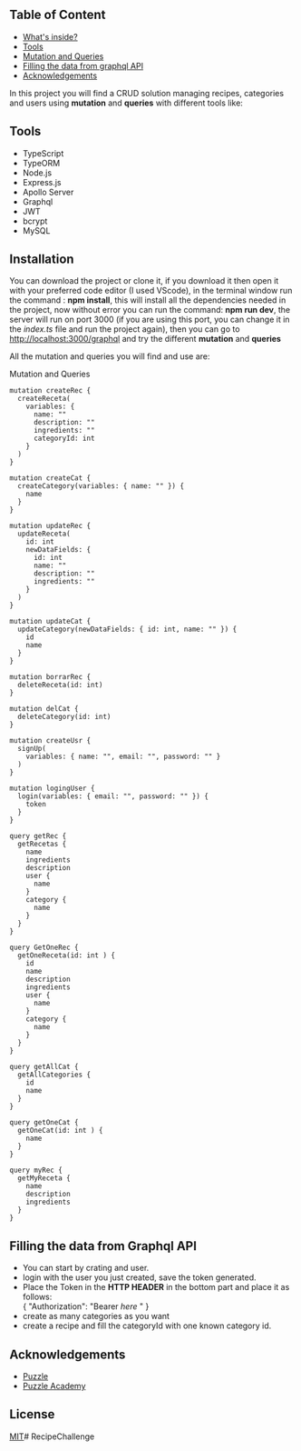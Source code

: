 ## Table of Content
- [What's inside? ](#table-of-contents)
- [Tools](#tools)
- [Mutation and Queries](#mutation-and-queries)
- [Filling the data from graphql API](#filling-the-data-from-graphql-api)
- [Acknowledgements](#acknowledgements)



In this project you will find a CRUD solution managing recipes, categories and users using **mutation** and **queries** with different tools like:

## Tools

- TypeScript
- TypeORM
- Node.js
- Express.js
- Apollo Server
- Graphql
- JWT
- bcrypt
- MySQL

## Installation

You can download the project or clone it, if you download it then open it with your preferred code editor (I used VScode), in the terminal window run the command : **npm install**, this will install all the dependencies needed in the project, now without error you can run the command: **npm run dev**, the server will run on port 3000 (if you are using this port, you can change it in the *index.ts* file and run the project again), then you can go to <http://localhost:3000/graphql> and try the different **mutation** and **queries**

All the mutation and queries you will find and use are:

Mutation and Queries

```
mutation createRec {
  createReceta(
    variables: {
      name: ""
      description: ""
      ingredients: ""
      categoryId: int
    }
  )
}

mutation createCat {
  createCategory(variables: { name: "" }) {
    name
  }
}

mutation updateRec {
  updateReceta(
    id: int
    newDataFields: {
      id: int
      name: ""
      description: ""
      ingredients: ""
    }
  )
}

mutation updateCat {
  updateCategory(newDataFields: { id: int, name: "" }) {
    id
    name
  }
}

mutation borrarRec {
  deleteReceta(id: int)
}

mutation delCat {
  deleteCategory(id: int)
}

mutation createUsr {
  signUp(
    variables: { name: "", email: "", password: "" }
  )
}

mutation logingUser {
  login(variables: { email: "", password: "" }) {
    token
  }
}

query getRec {
  getRecetas {
    name
    ingredients
    description
    user {
      name
    }
    category {
      name
    }
  }
}

query GetOneRec {
  getOneReceta(id: int ) {
    id
    name
    description
    ingredients
    user {
      name
    }
    category {
      name
    }
  }
}

query getAllCat {
  getAllCategories {
    id
    name
  }
}

query getOneCat {
  getOneCat(id: int ) {
    name
  }
}

query myRec {
  getMyReceta {
    name
    description
    ingredients
  }
}
```

## Filling the data from Graphql API

- You can start by crating and user.
- login with the user you just created, save the token generated.
- Place the Token in the **HTTP HEADER** in the bottom part and place it as follows:  \
   {
      "Authorization": "Bearer *here* "
   }
- create as many categories as you want
- create a recipe and fill the categoryId with one known category id.

## Acknowledgements
* [Puzzle](thepuzzle.digital)
* [Puzzle Academy](http://academy.thepuzzle.digital/)


## License
[MIT](https://choosealicense.com/licenses/mit/)# RecipeChallenge

